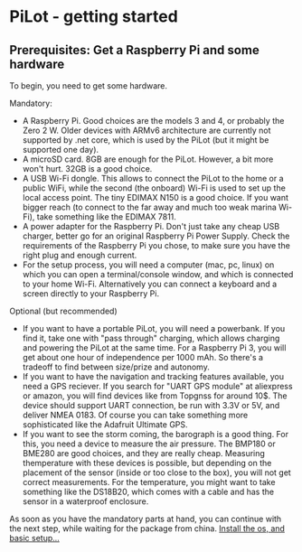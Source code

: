 # PiLot - getting started
## Prerequisites: Get a Raspberry Pi and some hardware
To begin, you need to get some hardware.

Mandatory:
- A Raspberry Pi. Good choices are the models 3 and 4, or probably the Zero 2 W. Older devices with ARMv6 architecture are currently not supported by .net core, which is used by the PiLot (but it might be supported one day).
- A microSD card. 8GB are enough for the PiLot. However, a bit more won't hurt. 32GB is a good choice.
- A USB Wi-Fi dongle. This allows to connect the PiLot to the home or a public WiFi, while the second (the onboard) Wi-Fi is used to set up the local access point. The tiny EDIMAX N150 is a good choice. If you want bigger reach (to connect to the far away and much too weak marina Wi-Fi), take something like the EDIMAX 7811.
- A power adapter for the Raspberry Pi. Don't just take any cheap USB charger, better go for an original Raspberry Pi Power Supply. Check the requirements of the Raspberry Pi you chose, to make sure you have the right plug and enough current.
- For the setup process, you will need a computer (mac, pc, linux) on which you can open a terminal/console window, and which is connected to your home Wi-Fi. Alternatively you can connect a keyboard and a screen directly to your Raspberry Pi.

Optional (but recommended)
- If you want to have a portable PiLot, you will need a powerbank. If you find it, take one with "pass through" charging, which allows charging and powering the PiLot at the same time. For a Raspberry Pi 3, you will get about one hour of independence per 1000 mAh. So there's a tradeoff to find between size/prize and autonomy.
- If you want to have the navigation and tracking features available, you need a GPS reciever. If you search for "UART GPS module" at aliexpress or amazon, you will find devices like from Topgnss for around 10$. The device should support UART connection, be run with 3.3V or 5V, and deliver NMEA 0183. Of course you can take something more sophisticated like the Adafruit Ultimate GPS.
- If you want to see the storm coming, the barograph is a good thing. For this, you need a device to measure the air pressure. The BMP180 or BME280 are good choices, and they are really cheap. Measuring themperature with these devices is possible, but depending on the placement of the sensor (inside or too close to the box), you will not get correct measurements. For the temperature, you might want to take something like the DS18B20, which comes with a cable and has the sensor in a waterproof enclosure. 

As soon as you have the mandatory parts at hand, you can continue with the next step, while waiting for the package from china. 
[Install the os, and basic setup...](basic.md)
